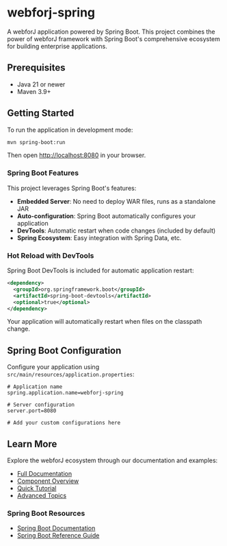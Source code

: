 # webforj-spring

A webforJ application powered by Spring Boot. This project combines the power of webforJ framework with Spring Boot's comprehensive ecosystem for building enterprise applications.

## Prerequisites

- Java 21 or newer  
- Maven 3.9+

## Getting Started

To run the application in development mode:

```bash
mvn spring-boot:run
```

Then open [http://localhost:8080](http://localhost:8080) in your browser.

### Spring Boot Features

This project leverages Spring Boot's features:

- **Embedded Server**: No need to deploy WAR files, runs as a standalone JAR
- **Auto-configuration**: Spring Boot automatically configures your application
- **DevTools**: Automatic restart when code changes (included by default)
- **Spring Ecosystem**: Easy integration with Spring Data, etc.

### Hot Reload with DevTools

Spring Boot DevTools is included for automatic application restart:

```xml
<dependency>
  <groupId>org.springframework.boot</groupId>
  <artifactId>spring-boot-devtools</artifactId>
  <optional>true</optional>
</dependency>
```

Your application will automatically restart when files on the classpath change.

## Spring Boot Configuration

Configure your application using `src/main/resources/application.properties`:

```properties
# Application name
spring.application.name=webforj-spring

# Server configuration
server.port=8080

# Add your custom configurations here
```

## Learn More

Explore the webforJ ecosystem through our documentation and examples:

- [Full Documentation](https://docs.webforj.com)
- [Component Overview](https://docs.webforj.com/docs/components/overview)
- [Quick Tutorial](https://docs.webforj.com/docs/introduction/tutorial/overview)
- [Advanced Topics](https://docs.webforj.com/docs/advanced/overview)

### Spring Boot Resources

- [Spring Boot Documentation](https://spring.io/projects/spring-boot)
- [Spring Boot Reference Guide](https://docs.spring.io/spring-boot/docs/current/reference/html/)
